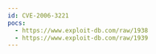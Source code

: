 ```yaml
---
id: CVE-2006-3221
pocs:
  - https://www.exploit-db.com/raw/1938
  - https://www.exploit-db.com/raw/1939
---
```

